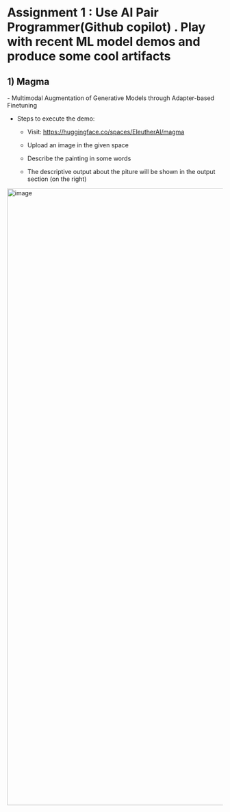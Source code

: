 <h1>Assignment 1 : Use AI Pair Programmer(Github copilot) . Play with recent ML model demos and produce some cool artifacts</h1>

<h2>1) Magma</h2>
- Multimodal Augmentation of Generative Models through Adapter-based Finetuning

- Steps to execute the demo:
  
  - Visit: https://huggingface.co/spaces/EleutherAI/magma
  
  - Upload an image in the given space
  
  - Describe the painting in some words
  
  - The descriptive output about the piture will be shown in the output section (on the right)
  
<img width="1440" alt="image" src="https://user-images.githubusercontent.com/50801491/187008456-9a9284c7-0f89-4a92-9679-3c4d2db68f0d.png">
